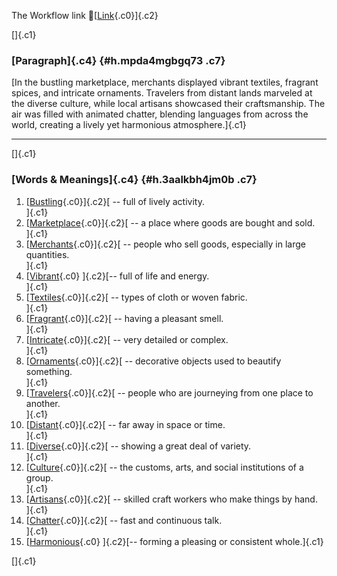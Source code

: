 The Workflow link
👏[[Link](https://www.google.com/url?q=http://www.google.com&sa=D&source=editors&ust=1756507091798584&usg=AOvVaw3vuLICgY5nUrzHJ_4J7GEp){.c0}]{.c2}

[]{.c1}

### [Paragraph]{.c4} {#h.mpda4mgbgq73 .c7}

[In the bustling marketplace, merchants displayed vibrant textiles,
fragrant spices, and intricate ornaments. Travelers from distant lands
marveled at the diverse culture, while local artisans showcased their
craftsmanship. The air was filled with animated chatter, blending
languages from across the world, creating a lively yet harmonious
atmosphere.]{.c1}

------------------------------------------------------------------------

[]{.c1}

### [Words & Meanings]{.c4} {#h.3aalkbh4jm0b .c7}

1.  [[Bustling](https://www.google.com/url?q=http://www.google.com&sa=D&source=editors&ust=1756507091799572&usg=AOvVaw3H4VTguWDG6KGFDDz2ok81){.c0}]{.c2}[ --
    full of lively activity.\
    ]{.c1}
2.  [[Marketplace](https://www.google.com/url?q=http://www.google.com&sa=D&source=editors&ust=1756507091799840&usg=AOvVaw2CKakK4o3ujvI8M0RLHp4T){.c0}]{.c2}[ --
    a place where goods are bought and sold.\
    ]{.c1}
3.  [[Merchants](https://www.google.com/url?q=http://www.google.com&sa=D&source=editors&ust=1756507091799974&usg=AOvVaw2_uqCpd_szHf33_n-m0LFW){.c0}]{.c2}[ --
    people who sell goods, especially in large quantities.\
    ]{.c1}
4.  [[Vibrant](https://www.google.com/url?q=http://www.google.com&sa=D&source=editors&ust=1756507091800122&usg=AOvVaw1FvraukKkhAdYej1LwG757){.c0}
    ]{.c2}[-- full of life and energy.\
    ]{.c1}
5.  [[Textiles](https://www.google.com/url?q=http://www.google.com&sa=D&source=editors&ust=1756507091800230&usg=AOvVaw395aHPKcVlwo5sW9HRndQ7){.c0}]{.c2}[ --
    types of cloth or woven fabric.\
    ]{.c1}
6.  [[Fragrant](https://www.google.com/url?q=http://www.google.com&sa=D&source=editors&ust=1756507091800346&usg=AOvVaw1XMUD1eIlIC-38dw6LOiCw){.c0}]{.c2}[ --
    having a pleasant smell.\
    ]{.c1}
7.  [[Intricate](https://www.google.com/url?q=http://www.google.com&sa=D&source=editors&ust=1756507091800456&usg=AOvVaw1mML5fM5V14XMhH_s-2qqY){.c0}]{.c2}[ --
    very detailed or complex.\
    ]{.c1}
8.  [[Ornaments](https://www.google.com/url?q=http://www.google.com&sa=D&source=editors&ust=1756507091800570&usg=AOvVaw2pcZAJZwK9jFA2iWZWPmcp){.c0}]{.c2}[ --
    decorative objects used to beautify something.\
    ]{.c1}
9.  [[Travelers](https://www.google.com/url?q=http://www.google.com&sa=D&source=editors&ust=1756507091800715&usg=AOvVaw22HlqV30F1o8E-U_h8TxbW){.c0}]{.c2}[ --
    people who are journeying from one place to another.\
    ]{.c1}
10. [[Distant](https://www.google.com/url?q=http://www.google.com&sa=D&source=editors&ust=1756507091800905&usg=AOvVaw2MhRYTwI_Qtlv9CKVUWlYP){.c0}]{.c2}[ --
    far away in space or time.\
    ]{.c1}
11. [[Diverse](https://www.google.com/url?q=http://www.google.com&sa=D&source=editors&ust=1756507091801017&usg=AOvVaw3YPrNmB0_AgIj8ISp-BLMF){.c0}]{.c2}[ --
    showing a great deal of variety.\
    ]{.c1}
12. [[Culture](https://www.google.com/url?q=http://www.google.com&sa=D&source=editors&ust=1756507091801128&usg=AOvVaw0WDP4sptDY3Be-rRcd-Zty){.c0}]{.c2}[ --
    the customs, arts, and social institutions of a group.\
    ]{.c1}
13. [[Artisans](https://www.google.com/url?q=http://www.google.com&sa=D&source=editors&ust=1756507091801263&usg=AOvVaw28jrSMY2luF0vIm7fG5Tzv){.c0}]{.c2}[ --
    skilled craft workers who make things by hand.\
    ]{.c1}
14. [[Chatter](https://www.google.com/url?q=http://www.google.com&sa=D&source=editors&ust=1756507091801402&usg=AOvVaw3uhnqe8_GZf-ffPwPijBiV){.c0}]{.c2}[ --
    fast and continuous talk.\
    ]{.c1}
15. [[Harmonious](https://www.google.com/url?q=http://www.google.com&sa=D&source=editors&ust=1756507091801520&usg=AOvVaw0pDVc1CshUv_cVFuxItlhC){.c0}
    ]{.c2}[-- forming a pleasing or consistent whole.]{.c1}

[]{.c1}
